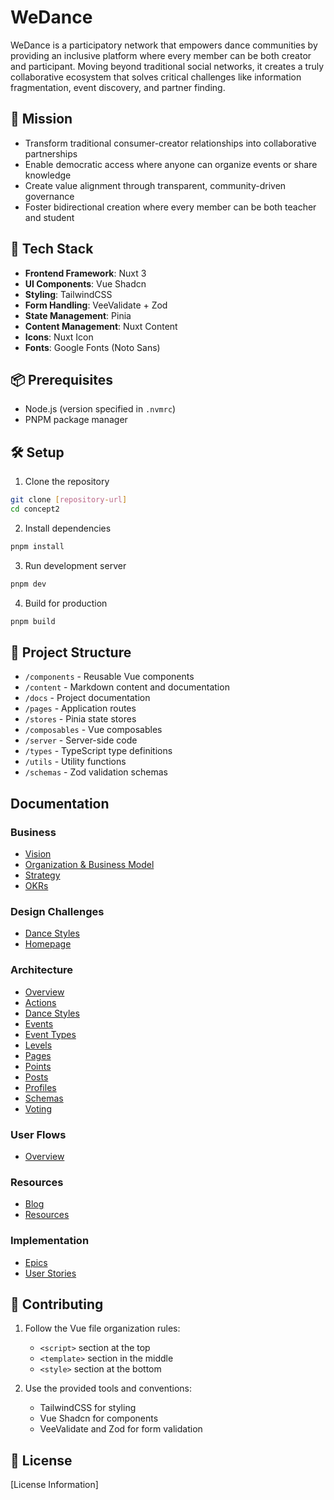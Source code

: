 # WeDance

WeDance is a participatory network that empowers dance communities by providing an inclusive platform where every member can be both creator and participant. Moving beyond traditional social networks, it creates a truly collaborative ecosystem that solves critical challenges like information fragmentation, event discovery, and partner finding.

## 🎯 Mission

- Transform traditional consumer-creator relationships into collaborative partnerships
- Enable democratic access where anyone can organize events or share knowledge
- Create value alignment through transparent, community-driven governance
- Foster bidirectional creation where every member can be both teacher and student

## 🌟 Tech Stack

- **Frontend Framework**: Nuxt 3
- **UI Components**: Vue Shadcn
- **Styling**: TailwindCSS
- **Form Handling**: VeeValidate + Zod
- **State Management**: Pinia
- **Content Management**: Nuxt Content
- **Icons**: Nuxt Icon
- **Fonts**: Google Fonts (Noto Sans)

## 📦 Prerequisites

- Node.js (version specified in `.nvmrc`)
- PNPM package manager

## 🛠️ Setup

1. Clone the repository

```bash
git clone [repository-url]
cd concept2
```

2. Install dependencies

```bash
pnpm install
```

3. Run development server

```bash
pnpm dev
```

4. Build for production

```bash
pnpm build
```

## 📁 Project Structure

- `/components` - Reusable Vue components
- `/content` - Markdown content and documentation
- `/docs` - Project documentation
- `/pages` - Application routes
- `/stores` - Pinia state stores
- `/composables` - Vue composables
- `/server` - Server-side code
- `/types` - TypeScript type definitions
- `/utils` - Utility functions
- `/schemas` - Zod validation schemas

## Documentation

### Business

- [Vision](docs/content/20.business/1.vision.md)
- [Organization & Business Model](docs/content/20.business/2.organization-and-model.md)
- [Strategy](docs/content/20.business/2.strategy.md)
- [OKRs](docs/content/20.business/4.okrs.md)

### Design Challenges

- [Dance Styles](docs/content/50.design/styles.md)
- [Homepage](docs/content/50.design/homepage.md)

### Architecture

- [Overview](docs/content/30.architecture/0.index.md)
- [Actions](docs/content/30.architecture/actions.md)
- [Dance Styles](docs/content/30.architecture/dance-styles.md)
- [Events](docs/content/30.architecture/events.md)
- [Event Types](docs/content/30.architecture/event-types.md)
- [Levels](docs/content/30.architecture/levels.md)
- [Pages](docs/content/30.architecture/pages.md)
- [Points](docs/content/30.architecture/points.md)
- [Posts](docs/content/30.architecture/posts.md)
- [Profiles](docs/content/30.architecture/profiles.md)
- [Schemas](docs/content/30.architecture/schemas.md)
- [Voting](docs/content/30.architecture/voting.md)

### User Flows

- [Overview](docs/content/40.flows/0.index.md)

### Resources

- [Blog](docs/content/blog/)
- [Resources](docs/content/resources/)

### Implementation

- [Epics](content/epics/)
- [User Stories](content/issues/)

## 🤝 Contributing

1. Follow the Vue file organization rules:

   - `<script>` section at the top
   - `<template>` section in the middle
   - `<style>` section at the bottom

2. Use the provided tools and conventions:

   - TailwindCSS for styling
   - Vue Shadcn for components
   - VeeValidate and Zod for form validation

## 📄 License

[License Information]
